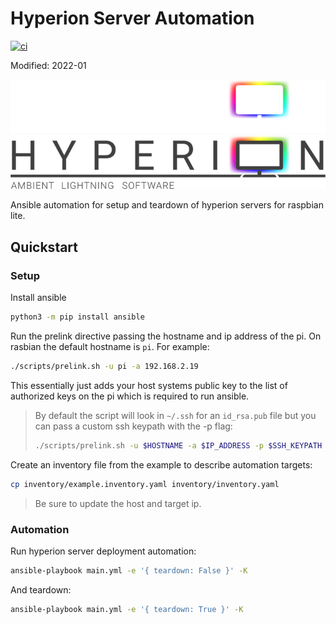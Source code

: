 # Hyperion Server Automation

[![ci](https://github.com/ztnel/ambilight/actions/workflows/ci.yaml/badge.svg)](https://github.com/ztnel/ambilight/actions/workflows/ci.yaml)

Modified: 2022-01

![Hyperion](docs/logo_dark.png#gh-dark-mode-only)
![Hyperion](docs/logo_light.png#gh-light-mode-only)

Ansible automation for setup and teardown of hyperion servers for raspbian lite.

## Quickstart

### Setup
Install ansible
```bash
python3 -m pip install ansible
```

Run the prelink directive passing the hostname and ip address of the pi. On rasbian the default hostname is `pi`. For example:
```bash
./scripts/prelink.sh -u pi -a 192.168.2.19
```
This essentially just adds your host systems public key to the list of authorized keys on the pi which is required to run ansible. 

>By default the script will look in `~/.ssh` for an `id_rsa.pub` file but you can pass a custom ssh keypath with the -p flag:
>```bash
>./scripts/prelink.sh -u $HOSTNAME -a $IP_ADDRESS -p $SSH_KEYPATH
>```

Create an inventory file from the example to describe automation targets:
```bash
cp inventory/example.inventory.yaml inventory/inventory.yaml
```
>Be sure to update the host and target ip.

### Automation
Run hyperion server deployment automation:
```bash
ansible-playbook main.yml -e '{ teardown: False }' -K
```

And teardown:
```bash
ansible-playbook main.yml -e '{ teardown: True }' -K
```